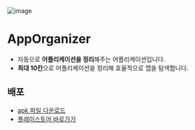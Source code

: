 ![image](https://github.com/rimgosu/AppOrganizer/assets/120752098/fc42533a-7839-4c1c-a56c-c941c6949bb0)

# AppOrganizer
- 자동으로 **어플리케이션을 정리**해주는 어플리케이션입니다.
- **최대 10칸**으로 어플리케이션을 정리해 효율적으로 앱을 탐색합니다.

## 배포
- [apk 파일 다운로드](/rimgosu/AppOrganizer/raw/master/apptest2/app/release/app-release.apk)
- [플레이스토어 바로가기](https://play.google.com/store/apps/details?id=com.AppOrganizerFinalizer.apptest2)
